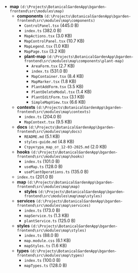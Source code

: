- **map** `(d:\Projects\BotanicalGardenApp\bgarden-frontend\src\modules\map)`
  - **components** `(d:\Projects\BotanicalGardenApp\bgarden-frontend\src\modules\map\components)`
    - `ControlPanel.tsx` (445.0 B)
    - `index.ts` (382.0 B)
    - `MapActions.tsx` (3.0 KB)
    - `MapControlPanel.tsx` (10.7 KB)
    - `MapLegend.tsx` (1.0 KB)
    - `MapPage.tsx` (3.2 KB)
    - **plant-map** `(d:\Projects\BotanicalGardenApp\bgarden-frontend\src\modules\map\components\plant-map)`
      - `AreaForm.tsx` (2.7 KB)
      - `index.ts` (531.0 B)
      - `MapContainer.tsx` (8.4 KB)
      - `MapMarker.tsx` (1.8 KB)
      - `PlantAddForm.tsx` (3.5 KB)
      - `PlantDeleteModal.tsx` (1.4 KB)
      - `PlantEditForm.tsx` (3.1 KB)
      - `SimpleMapView.tsx` (6.6 KB)
  - **contexts** `(d:\Projects\BotanicalGardenApp\bgarden-frontend\src\modules\map\contexts)`
    - `index.ts` (204.0 B)
    - `MapContext.tsx` (9.5 KB)
  - **docs** `(d:\Projects\BotanicalGardenApp\bgarden-frontend\src\modules\map\docs)`
    - `README.md` (5.1 KB)
    - `styles-guide.md` (4.8 KB)
    - `Структура_map_от_12-03-2025.md` (2.0 KB)
  - **hooks** `(d:\Projects\BotanicalGardenApp\bgarden-frontend\src\modules\map\hooks)`
    - `index.ts` (101.0 B)
    - `useMap.ts` (128.0 B)
    - `usePlantOperations.ts` (135.0 B)
  - `index.ts` (201.0 B)
  - **map** `(d:\Projects\BotanicalGardenApp\bgarden-frontend\src\modules\map\map)`
    - **styles** `(d:\Projects\BotanicalGardenApp\bgarden-frontend\src\modules\map\map\styles)`
  - **services** `(d:\Projects\BotanicalGardenApp\bgarden-frontend\src\modules\map\services)`
    - `index.ts` (173.0 B)
    - `mapService.ts` (1.3 KB)
    - `plantService.ts` (125.0 B)
  - **styles** `(d:\Projects\BotanicalGardenApp\bgarden-frontend\src\modules\map\styles)`
    - `index.ts` (88.0 B)
    - `map.module.css` (6.1 KB)
    - `mapStyles.ts` (1.6 KB)
  - **types** `(d:\Projects\BotanicalGardenApp\bgarden-frontend\src\modules\map\types)`
    - `index.ts` (100.0 B)
    - `mapTypes.ts` (128.0 B)
